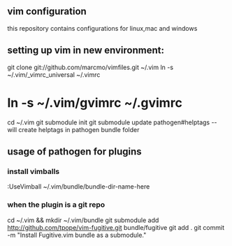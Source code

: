 ## vim configuration

this repository contains configurations for linux,mac and windows

## setting up vim in new environment:

git clone git://github.com/marcmo/vimfiles.git ~/.vim
ln -s ~/.vim/_vimrc_universal ~/.vimrc
# ln -s ~/.vim/gvimrc ~/.gvimrc
cd ~/.vim
git submodule init
git submodule update
pathogen#helptags  -- will create helptags in pathogen bundle folder

## usage of pathogen for plugins

### install vimballs

:UseVimball ~/.vim/bundle/bundle-dir-name-here

### when the plugin is a git repo

cd ~/.vim && mkdir ~/.vim/bundle
git submodule add http://github.com/tpope/vim-fugitive.git bundle/fugitive
git add .
git commit -m "Install Fugitive.vim bundle as a submodule."


